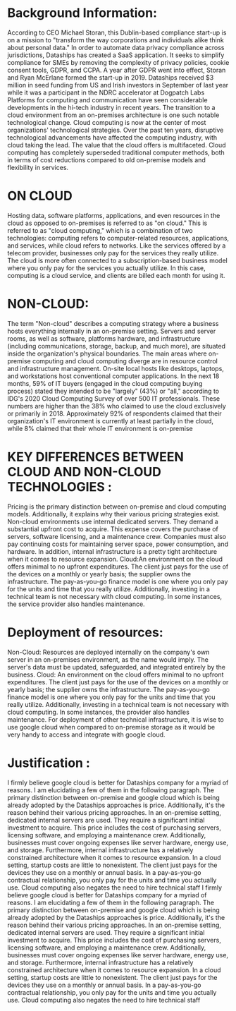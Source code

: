 # Background Information:

According to CEO Michael Storan, this Dublin-based compliance start-up is on a mission to "transform the way corporations and individuals alike think about personal data." In order to automate data privacy compliance across jurisdictions, Dataships has created a SaaS application. It seeks to simplify compliance for SMEs by removing the complexity of privacy policies, cookie consent tools, GDPR, and CCPA.
A year after GDPR went into effect, Storan and Ryan McErlane formed the start-up in 2019. Dataships received $3 million in seed funding from US and Irish investors in September of last year while it was a participant in the NDRC accelerator at Dogpatch Labs
Platforms for computing and communication have seen considerable developments in the hi-tech industry in recent years. The transition to a cloud environment from an on-premises architecture is one such notable technological change. Cloud computing is now at the center of most organizations' technological strategies. Over the past ten years, disruptive technological advancements have affected the computing industry, with cloud taking the lead. The value that the cloud offers is multifaceted. Cloud computing has completely superseded traditional computer methods, both in terms of cost reductions compared to old on-premise models and flexibility in services.

# ON CLOUD 

Hosting data, software platforms, applications, and even resources in the cloud as opposed to on-premises is referred to as "on cloud." This is referred to as "cloud computing," which is a combination of two technologies: computing refers to computer-related resources, applications, and services, while cloud refers to networks.
Like the services offered by a telecom provider, businesses only pay for the services they really utilize. The cloud is more often connected to a subscription-based business model where you only pay for the services you actually utilize. In this case, computing is a cloud service, and clients are billed each month for using it.

# NON-CLOUD:

The term "Non-cloud" describes a computing strategy where a business hosts everything internally in an on-premise setting. Servers and server rooms, as well as software, platforms hardware, and infrastructure (including communications, storage, backup, and much more), are situated inside the organization's physical boundaries.
The main areas where on-premise computing and cloud computing diverge are in resource control and infrastructure management. On-site local hosts like desktops, laptops, and workstations host conventional computer applications.
In the next 18 months, 59% of IT buyers (engaged in the cloud computing buying process) stated they intended to be "largely" (43%) or "all," according to IDG's 2020 Cloud Computing Survey of over 500 IT professionals.
These numbers are higher than the 38% who claimed to use the cloud exclusively or primarily in 2018. Approximately 92% of respondents claimed that their organization's IT environment is currently at least partially in the cloud, while 8% claimed that their whole IT environment is on-premise

# KEY DIFFERENCES BETWEEN CLOUD AND NON-CLOUD TECHNOLOGIES :

Pricing is the primary distinction between on-premise and cloud computing models. Additionally, it explains why their various pricing strategies exist.
Non-cloud environments use internal dedicated servers. They demand a substantial upfront cost to acquire. This expense covers the purchase of servers, software licensing, and a maintenance crew. Companies must also pay continuing costs for maintaining server space, power consumption, and hardware. In addition, internal infrastructure is a pretty tight architecture when it comes to resource expansion.
Cloud:An environment on the cloud offers minimal to no upfront expenditures. The client just pays for the use of the devices on a monthly or yearly basis; the supplier owns the infrastructure. The pay-as-you-go finance model is one where you only pay for the units and time that you really utilize. Additionally, investing in a technical team is not necessary with cloud computing. In some instances, the service provider also handles maintenance.

# Deployment of resources:

Non-Cloud: Resources are deployed internally on the company's own server in an on-premises environment, as the name would imply. The server's data must be updated, safeguarded, and integrated entirely by the business.
Cloud: An environment on the cloud offers minimal to no upfront expenditures. The client just pays for the use of the devices on a monthly or yearly basis; the supplier owns the infrastructure. The pay-as-you-go finance model is one where you only pay for the units and time that you really utilize. Additionally, investing in a technical team is not necessary with cloud computing. In some instances, the provider also handles maintenance.
For deployment of other technical infrastructure, it is wise to use google cloud when compared to on-premise storage as it would be very handy to access and integrate with google cloud.

# Justification :

I firmly believe google cloud is better for Dataships company for a myriad of reasons. I am elucidating
a few of them in the following paragraph. The primary distinction between on-premise and google cloud which is being already adopted by the Dataships approaches is price. Additionally, it's the reason behind their various pricing approaches. In an on-premise setting, dedicated internal servers are used. They require a significant initial investment to acquire. This price includes the cost of purchasing servers, licensing software, and employing a maintenance crew. Additionally, businesses must cover ongoing expenses like server hardware, energy use, and storage. Furthermore, internal infrastructure has a relatively constrained architecture when it comes to resource expansion. In a cloud setting, startup costs are little to nonexistent. The client just pays for the devices they use on a monthly or annual basis. In a pay-as-you-go contractual relationship, you only pay for the units and time you actually use. Cloud computing also negates the need to hire technical staff
I firmly believe google cloud is better for Dataships company for a myriad of reasons. I am elucidating
a few of them in the following paragraph. The primary distinction between on-premise and google cloud which is being already adopted by the Dataships approaches is price. Additionally, it's the reason behind their various pricing approaches. In an on-premise setting, dedicated internal servers are used. They require a significant initial investment to acquire. This price includes the cost of purchasing servers, licensing software, and employing a maintenance crew. Additionally, businesses must cover ongoing expenses like server hardware, energy use, and storage. Furthermore, internal infrastructure has a relatively constrained architecture when it comes to resource expansion. In a cloud setting, startup costs are little to nonexistent. The client just pays for the devices they use on a monthly or annual basis. In a pay-as-you-go contractual relationship, you only pay for the units and time you actually use. Cloud computing also negates the need to hire technical staff
